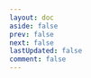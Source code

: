```yaml
---
layout: doc
aside: false
prev: false
next: false
lastUpdated: false
comment: false
---
```

<category/>